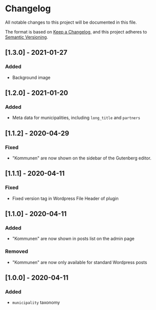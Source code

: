 # Changelog
All notable changes to this project will be documented in this file.

The format is based on [Keep a Changelog](https://keepachangelog.com/en/1.0.0/),
and this project adheres to [Semantic Versioning](https://semver.org/spec/v2.0.0.html).

## [1.3.0] - 2021-01-27

### Added

- Background image

## [1.2.0] - 2021-01-20

### Added

- Meta data for municipalities, including `long_title` and `partners`

## [1.1.2] - 2020-04-29

### Fixed

- "Kommunen" are now shown on the sidebar of the Gutenberg editor.

## [1.1.1] - 2020-04-11

### Fixed

- Fixed version tag in Wordpress File Header of plugin 

## [1.1.0] - 2020-04-11

### Added

- "Kommunen" are now shown in posts list on the admin page

### Removed

- "Kommunen" are now only available for standard Wordpress posts

## [1.0.0] - 2020-04-11

### Added

- `municipality` taxonomy